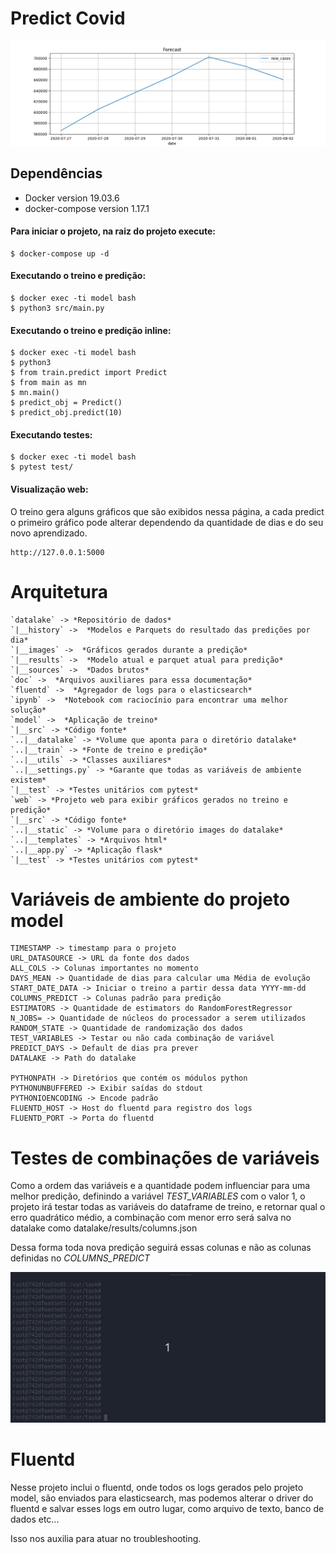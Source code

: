 # Predict Covid

![Teste de variáveis](https://raw.githubusercontent.com/samuelsantosdev/predict-covid/master/datalake/images/forecast_data.png)

## Dependências
* Docker version 19.03.6
* docker-compose version 1.17.1

#### Para iniciar o projeto, na raiz do projeto execute:
```
$ docker-compose up -d
```

#### Executando o treino e predição:
```
$ docker exec -ti model bash
$ python3 src/main.py
```

#### Executando o treino e predição inline:
```
$ docker exec -ti model bash
$ python3
$ from train.predict import Predict
$ from main as mn
$ mn.main()
$ predict_obj = Predict()
$ predict_obj.predict(10)
```
#### Executando testes:
```
$ docker exec -ti model bash
$ pytest test/
```
#### Visualização web:
O treino gera alguns gráficos que são exibidos nessa página, 
a cada predict o primeiro gráfico pode alterar dependendo da quantidade de dias e do seu novo aprendizado.
```
http://127.0.0.1:5000
```

# Arquitetura
```
`datalake` -> *Repositório de dados*
`|__history` ->  *Modelos e Parquets do resultado das predições por dia*
`|__images` ->  *Gráficos gerados durante a predição*
`|__results` ->  *Modelo atual e parquet atual para predição*
`|__sources` ->  *Dados brutos*
`doc` ->  *Arquivos auxiliares para essa documentação*
`fluentd` ->  *Agregador de logs para o elasticsearch*
`ipynb` ->  *Notebook com raciocínio para encontrar uma melhor solução*
`model` ->  *Aplicação de treino*
`|__src` -> *Código fonte*
`..|__datalake` -> *Volume que aponta para o diretório datalake*
`..|__train` -> *Fonte de treino e predição*
`..|__utils` -> *Classes auxiliares*
`..|__settings.py` -> *Garante que todas as variáveis de ambiente existem*
`|__test` -> *Testes unitários com pytest*
`web` -> *Projeto web para exibir gráficos gerados no treino e predição*
`|__src` -> *Código fonte*
`..|__static` -> *Volume para o diretório images do datalake*
`..|__templates` -> *Arquivos html*
`..|__app.py` -> *Aplicação flask*
`|__test` -> *Testes unitários com pytest*
```
# Variáveis de ambiente do projeto model
```shell
TIMESTAMP -> timestamp para o projeto
URL_DATASOURCE -> URL da fonte dos dados
ALL_COLS -> Colunas importantes no momento
DAYS_MEAN -> Quantidade de dias para calcular uma Média de evolução
START_DATE_DATA -> Iniciar o treino a partir dessa data YYYY-mm-dd
COLUMNS_PREDICT -> Colunas padrão para predição
ESTIMATORS -> Quantidade de estimators do RandomForestRegressor
N_JOBS= -> Quantidade de núcleos do processador a serem utilizados
RANDOM_STATE -> Quantidade de randomização dos dados
TEST_VARIABLES -> Testar ou não cada combinação de variável
PREDICT_DAYS -> Default de dias pra prever
DATALAKE -> Path do datalake

PYTHONPATH -> Diretórios que contém os módulos python
PYTHONUNBUFFERED -> Exibir saídas do stdout
PYTHONIOENCODING -> Encode padrão
FLUENTD_HOST -> Host do fluentd para registro dos logs
FLUENTD_PORT -> Porta do fluentd
```

# Testes de combinações de variáveis

Como a ordem das variáveis e a quantidade podem influenciar para uma melhor predição, definindo a variável *TEST_VARIABLES* com o valor 1, 
o projeto irá testar todas as variáveis do dataframe de treino, e retornar qual o erro quadrático médio, a combinação com menor erro será 
salva no datalake como datalake/results/columns.json

Dessa forma toda nova predição seguirá essas colunas e não as colunas definidas no *COLUMNS_PREDICT*

![Teste de variáveis](https://raw.githubusercontent.com/samuelsantosdev/predict-covid/master/doc/testing_vars.gif)


# Fluentd

Nesse projeto inclui o fluentd, onde todos os logs gerados pelo projeto model, são enviados para elasticsearch, mas podemos alterar o driver do fluentd e salvar esses logs em outro lugar, como arquivo de texto, banco de dados etc...

Isso nos auxilia para atuar no troubleshooting.
